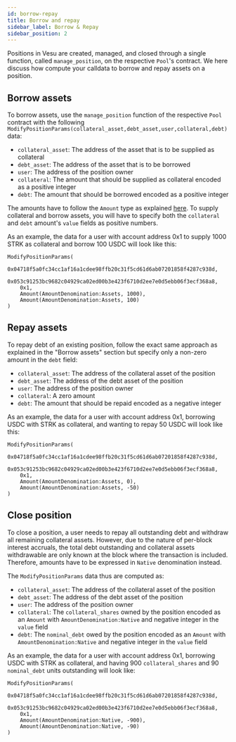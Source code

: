 ```yaml
---
id: borrow-repay
title: Borrow and repay
sidebar_label: Borrow & Repay
sidebar_position: 2
---
```


Positions in Vesu are created, managed, and closed through a single function, called `manage_position`, on the respective `Pool`'s contract. We here discuss how compute your calldata to borrow and repay assets on a position.

## Borrow assets

To borrow assets, use the `manage_position` function of the respective `Pool` contract with the following `ModifyPositionParams(collateral_asset,debt_asset,user,collateral,debt)` data:

- `collateral_asset`: The address of the asset that is to be supplied as collateral
- `debt_asset`: The address of the asset that is to be borrowed
- `user`: The address of the position owner
- `collateral`: The amount that should be supplied as collateral encoded as a positive integer
- `debt`: The amount that should be borrowed encoded as a positive integer

The amounts have to follow the `Amount` type as explained [here](/docs/developers/core/pool.md). To supply collateral and borrow assets, you will have to specify both the `collateral` and `debt` amount's `value` fields as positive numbers. 

As an example, the data for a user with account address 0x1 to supply 1000 STRK as collateral and borrow 100 USDC will look like this:

```
ModifyPositionParams(
    0x04718f5a0fc34cc1af16a1cdee98ffb20c31f5cd61d6ab07201858f4287c938d,
    0x053c91253bc9682c04929ca02ed00b3e423f6710d2ee7e0d5ebb06f3ecf368a8,
    0x1,
    Amount(AmountDenomination:Assets, 1000),
    Amount(AmountDenomination:Assets, 100)
)
```

## Repay assets

To repay debt of an existing position, follow the exact same approach as explained in the "Borrow assets" section but specify only a non-zero amount in the `debt` field:

- `collateral_asset`: The address of the collateral asset of the position
- `debt_asset`: The address of the debt asset of the position
- `user`: The address of the position owner
- `collateral`: A zero amount
- `debt`: The amount that should be repaid encoded as a negative integer

As an example, the data for a user with account address 0x1, borrowing USDC with STRK as collateral, and wanting to repay 50 USDC will look like this:

```
ModifyPositionParams(
    0x04718f5a0fc34cc1af16a1cdee98ffb20c31f5cd61d6ab07201858f4287c938d,
    0x053c91253bc9682c04929ca02ed00b3e423f6710d2ee7e0d5ebb06f3ecf368a8,
    0x1,
    Amount(AmountDenomination:Assets, 0),
    Amount(AmountDenomination:Assets, -50)
)
```

## Close position

To close a position, a user needs to repay all outstanding debt and withdraw all remaining collateral assets. However, due to the nature of per-block interest accruals, the total debt outstanding and collateral assets withdrawable are only known at the block where the transaction is included. Therefore, amounts have to be expressed in `Native` denomination instead.

The `ModifyPositionParams` data thus are computed as:

- `collateral_asset`: The address of the collateral asset of the position
- `debt_asset`: The address of the debt asset of the position
- `user`: The address of the position owner
- `collateral`: The `collateral_shares` owned by the position encoded as an `Amount` with `AmountDenomination:Native` and negative integer in the `value` field
- `debt`: The `nominal_debt` owed by the position encoded as an `Amount` with `AmountDenomination:Native` and negative integer in the `value` field

As an example, the data for a user with account address 0x1, borrowing USDC with STRK as collateral, and having 900 `collateral_shares` and 90 `nominal_debt` units outstanding will look like:

```
ModifyPositionParams(
    0x04718f5a0fc34cc1af16a1cdee98ffb20c31f5cd61d6ab07201858f4287c938d,
    0x053c91253bc9682c04929ca02ed00b3e423f6710d2ee7e0d5ebb06f3ecf368a8,
    0x1,
    Amount(AmountDenomination:Native, -900),
    Amount(AmountDenomination:Native, -90)
)
```